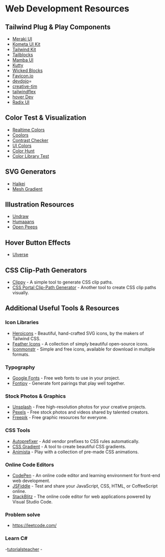 # Web Development Resources

## Tailwind Plug & Play Components
- [Meraki UI](https://merakiui.com/components)  
- [Kometa UI Kit](https://kitwind.io/products/kometa/components/)  
- [Tailwind Kit](https://www.tailwind-kit.com/components)  
- [Tailblocks](https://tailblocks.cc/) 
- [Mamba UI](https://mambaui.com/)  
- [Kutty](https://kutty.netlify.app/components/) 
- [Wicked Blocks](https://wickedblocks.dev/)  
- [Favicon.io](https://favicon.io/) 
- [devdojo](https://devdojo.com/tails/app)=
- [creative-tim](https://www.creative-tim.com/twcomponents)
- [tailwindflex](https://tailwindflex.com/)
- [hover Dev](https://www.hover.dev/components)
- [Radix UI](https://www.radix-ui.com/)  


## Color Test & Visualization
- [Realtime Colors](https://www.realtimecolors.com/) 
- [Coolors](https://coolors.co/)  
- [Contrast Checker](https://coolors.co/contrast-checker)  
- [UI Colors](https://uicolors.app/create)  
- [Color Hunt](https://colorhunt.co/)  
- [Color Library Test](https://colorlibrary.ch/test-it/)  




## SVG Generators
- [Haikei](https://haikei.app/) 
- [Mesh Gradient](https://meshgradient.com/)  

## Illustration Resources
- [Undraw](https://undraw.co/) 
- [Humaaans](https://www.humaaans.com/) 
- [Open Peeps](https://www.openpeeps.com/)  

## Hover Button Effects
- [UIverse](https://uiverse.io/elements)  


## CSS Clip-Path Generators
- [Clippy](https://bennettfeely.com/clippy/) - A simple tool to generate CSS clip paths.
- [CSS Portal Clip-Path Generator](https://www.cssportal.com/css-clip-path-generator/) - Another tool to create CSS clip paths visually.

## Additional Useful Tools & Resources

### Icon Libraries
- [Heroicons](https://heroicons.com/) - Beautiful, hand-crafted SVG icons, by the makers of Tailwind CSS.
- [Feather Icons](https://feathericons.com/) - A collection of simply beautiful open-source icons.
- [Iconmonstr](https://iconmonstr.com/) - Simple and free icons, available for download in multiple formats.

### Typography
- [Google Fonts](https://fonts.google.com/) - Free web fonts to use in your project.
- [Fontjoy](https://fontjoy.com/) - Generate font pairings that play well together.

### Stock Photos & Graphics
- [Unsplash](https://unsplash.com/) - Free high-resolution photos for your creative projects.
- [Pexels](https://www.pexels.com/) - Free stock photos and videos shared by talented creators.
- [Freepik](https://www.freepik.com/) - Free graphic resources for everyone.

### CSS Tools
- [Autoprefixer](https://autoprefixer.github.io/) - Add vendor prefixes to CSS rules automatically.
- [CSS Gradient](https://cssgradient.io/) - A tool to create beautiful CSS gradients.
- [Animista](https://animista.net/) - Play with a collection of pre-made CSS animations.

### Online Code Editors
- [CodePen](https://codepen.io/) - An online code editor and learning environment for front-end web development.
- [JSFiddle](https://jsfiddle.net/) - Test and share your JavaScript, CSS, HTML, or CoffeeScript online.
- [StackBlitz](https://stackblitz.com/) - The online code editor for web applications powered by Visual Studio Code.
### Problem solve 
- https://leetcode.com/
### Learn C#
-[tutorialsteacher](https://www.tutorialsteacher.com/) - 